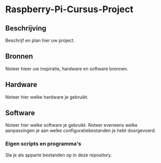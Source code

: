 # Raspberry-Pi-Cursus-Project
## Beschrijving
Beschrijf en plan hier uw project.
## Bronnen
Noteer hieer uw inspiratie, hardware en software bronnen.
## Hardware
Noteer hier welke hardware je gebruikt.
## Software
 Noteer hier welke software je gebruikt.
 Noteer eveneens welke aanpassingen je aan welke configuratiebestanden je hebt doorgevoerd.
 ### Eigen scripts en programma's
 Sla je als apparte bestanden op in deze repository.
 
